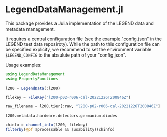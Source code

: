# LegendDataManagement.jl

This package provides a Julia implementation of the LEGEND data and metadata management.

It requires a central configuration file (see the [example "config.json"](https://github.com/legend-exp/legend-testdata/blob/main/data/legend/config.json) in the LEGEND test data reposiroty). While the path to this configuration file can be specified explicity, we recommend to set the environment variable `$LEGEND_CONFIG` to the absulute path of your "config.json".

Usage examples:

```julia
using LegendDataManagement
using PropertyFunctions

l200 = LegendData(:l200)

filekey = FileKey("l200-p02-r006-cal-20221226T200846Z")

raw_filename = l200.tier[:raw, "l200-p02-r006-cal-20221226T200846Z"]

l200.metadata.hardware.detectors.germanium.diodes

chinfo = channel_info(l200, filekey)
filterby(@pf $processable && $usability)(chinfo)
```
